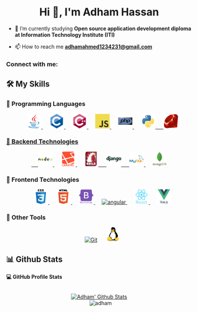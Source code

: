 <h1 align="center">Hi 👋, I'm Adham Hassan</h1>

- 🔭 I’m currently studying **Open source application development diploma at Information Technology Institute (ITI)**

- 📫 How to reach me **adhamahmed1234231@gmail.com**


<h3 align="left">Connect with me:</h3>
<p align="left">
<a href="https://www.linkedin.com/in/adhamahmed/"></a>
</p>

  ## 🛠️ My Skills

### 🔵 Programming Languages

<p align="center"> 
  &emsp; 
  <a href="https://www.java.com" target="_blank" rel="noreferrer">
  <img src="https://raw.githubusercontent.com/devicons/devicon/master/icons/java/java-original.svg" alt="java" width="40" height="40"/>
  </a>
  &emsp; 
  <a href="https://www.cprogramming.com/" target="_blank" rel="noreferrer"> <img src="https://raw.githubusercontent.com/devicons/devicon/master/icons/c/c-original.svg" alt="c" width="40" height="40"/> </a> 
  &emsp;
  <a href="https://www.w3schools.com/cpp/" target="_blank" rel="noreferrer"> <img src="https://raw.githubusercontent.com/devicons/devicon/master/icons/cplusplus/cplusplus-original.svg" alt="cplusplus" width="40" height="40"/> </a> 
  &emsp;
  <a href="https://developer.mozilla.org/en-US/docs/Web/JavaScript" target="_blank" rel="noreferrer"> <img src="https://raw.githubusercontent.com/devicons/devicon/master/icons/javascript/javascript-original.svg" alt="javascript" width="40" height="40"/> </a>
  &emsp;
   <a href="https://www.php.net" target="_blank" rel="noreferrer"> <img src="https://raw.githubusercontent.com/devicons/devicon/master/icons/php/php-original.svg" alt="php" width="40" height="40"/> </a>
  &emsp;
   <a href="https://www.python.org" target="_blank" rel="noreferrer"> <img src="https://raw.githubusercontent.com/devicons/devicon/master/icons/python/python-original.svg" alt="python" width="40" height="40"/>
  &emsp;
   <a href="#" target="_blank" rel="noreferrer"> <img src="https://raw.githubusercontent.com/devicons/devicon/master/icons/ruby/ruby-original.svg" alt="Ruby" width="40" height="40"/>
</p>
	
	   
### 🔵 Backend Technologies
 
<p align="center">
  &emsp;
    <a href="https://nodejs.org" target="_blank" rel="noreferrer"> <img src="https://raw.githubusercontent.com/devicons/devicon/master/icons/nodejs/nodejs-original-wordmark.svg" alt="nodejs" width="40" height="40"/> </a>
  &emsp;
    <a href="https://laravel.com/" target="_blank" rel="noreferrer"> <img src="https://raw.githubusercontent.com/devicons/devicon/master/icons/laravel/laravel-plain-wordmark.svg" alt="laravel" width="40" height="40"/> </a>
  &emsp;
   <a href="#" target="_blank" rel="noreferrer">
   <img src="https://raw.githubusercontent.com/devicons/devicon/master/icons/rails/rails-original-wordmark.svg"    alt="mysql" width="40" height="40"/>
  &emsp;
   <a href="#" target="_blank" rel="noreferrer">
   <img src="https://raw.githubusercontent.com/devicons/devicon/master/icons/django/django-plain-wordmark.svg"    alt="mysql" width="40" height="40"/>
  &emsp;
    <a href="https://www.mysql.com/" target="_blank" rel="noreferrer"> <img src="https://raw.githubusercontent.com/devicons/devicon/master/icons/mysql/mysql-original-wordmark.svg" alt="mysql" width="40" height="40"/> </a>
  &emsp;
    <a href="https://www.mongodb.com/" target="_blank" rel="noreferrer"> <img src="https://raw.githubusercontent.com/devicons/devicon/master/icons/mongodb/mongodb-original-wordmark.svg" alt="mongodb" width="40" height="40"/> </a>	
</p>


<!-- 	   
### 🔵 Backend Technologies
 
<p align="center">
  &emsp;
    <a href="https://nodejs.org" target="_blank" rel="noreferrer"> <img       src="https://raw.githubusercontent.com/devicons/devicon/master/icons/nodejs/nodejs-original-wordmark.svg" alt="nodejs" width="40" height="40"/> </a> 
	
  &emsp;
    <a href="https://laravel.com/" target="_blank" rel="noreferrer"> <img src="https://raw.githubusercontent.com/devicons/devicon/master/icons/laravel/laravel-plain-wordmark.svg" alt="laravel" width="40" height="40"/> </a>
	
  &emsp;
    <a href="https://www.mysql.com/" target="_blank" rel="noreferrer"> <img src="https://raw.githubusercontent.com/devicons/devicon/master/icons/mysql/mysql-original-wordmark.svg" alt="mysql" width="40" height="40"/> </a>
	
  &emsp;
    <a href="https://www.mongodb.com/" target="_blank" rel="noreferrer"> <img src="https://raw.githubusercontent.com/devicons/devicon/master/icons/mongodb/mongodb-original-wordmark.svg" alt="mongodb" width="40" height="40"/> </a>
	
  &emsp;
   <a href="#" target="_blank" rel="noreferrer">
   <img src="https://raw.githubusercontent.com/devicons/devicon/master/icons/rails/rails-original-wordmark.svg" alt="mysql" width="40" height="40"/>

  &emsp;
   <a href="#" target="_blank" rel="noreferrer">
   <img src="https://raw.githubusercontent.com/devicons/devicon/master/icons/django/django-original-wordmark.svg" alt="mysql" width="40" height="40"/>
   </a>
	
</p> -->
	   
### 🔵 Frontend Technologies

<p align="center"> 
  &emsp;
  <a href="https://www.w3schools.com/css/" target="_blank" rel="noreferrer"> <img src="https://raw.githubusercontent.com/devicons/devicon/master/icons/css3/css3-original-wordmark.svg" alt="css3" width="40" height="40"/> </a>
  &emsp;
  <a href="https://www.w3.org/html/" target="_blank" rel="noreferrer"> <img src="https://raw.githubusercontent.com/devicons/devicon/master/icons/html5/html5-original-wordmark.svg" alt="html5" width="40" height="40"/> </a>
  &emsp;
  <a href="https://getbootstrap.com" target="_blank" rel="noreferrer"> <img src="https://raw.githubusercontent.com/devicons/devicon/master/icons/bootstrap/bootstrap-plain-wordmark.svg" alt="bootstrap" width="40" height="40"/> </a>
  &emsp; 
  <a href="https://angular.io" target="_blank" rel="no
						    referrer"> <img src="https://angular.io/assets/images/logos/angular/angular.svg" alt="angular" width="40" height="40"/> </a>
  &emsp;
  <a href="https://reactjs.org/" target="_blank" rel="noreferrer"> <img src="https://raw.githubusercontent.com/devicons/devicon/master/icons/react/react-original-wordmark.svg" alt="react" width="40" height="40"/> </a>
  &emsp;
  <a href="https://vuejs.org/" target="_blank" rel="noreferrer"> <img src="https://raw.githubusercontent.com/devicons/devicon/master/icons/vuejs/vuejs-original-wordmark.svg" alt="vuejs" width="40" height="40"/> </a>
  
  
  
</p>




 ### 🔵 Other Tools
 
<p align="center">
  &emsp;
    <a href="#"><img alt="Git" src="https://img.shields.io/badge/Git%20-%23F05033.svg?style=plastic&logo=git&logoColor=white"></a>
   &emsp;
  <a href="https://www.linux.org/" target="_blank" rel="noreferrer"> <img src="https://raw.githubusercontent.com/devicons/devicon/master/icons/linux/linux-original.svg" alt="linux" width="40" height="40"/> </a>
 
</p>

 ## 📊 Github Stats



  <summary><b>💻 GitHub Profile Stats</b></summary>
  <br/>
  <p align="center">
    <a href="https://github.com/anuraghazra/github-readme-stats"><img alt="Adham' Github Stats" src="https://github-readme-stats.vercel.app/api?username=adham-ahmed&show_icons=true&count_private=true&theme=algolia" height="192px"/></a>
<br/>
  &nbsp;
	  <img src="https://github-readme-stats.vercel.app/api/top-langs?username=adham-ahmed&langs_count=10&show_icons=true&locale=en&layout=compact&theme=algolia" alt="adham" style="width:400px;height:192px"/>
  <br/>
  
  </p>
  
<!--   <summary><b>⚡ Recent GitHub Activity</b></summary>
  <br/>
   <a href="https://github.com/Adham-Ahmed"><img alt="Adham's Activity Graph" src="https://activity-graph.herokuapp.com/graph?username=adham-ahmed&custom_title=Adham%20Ahmed%27s%20Contribution%20Graph&theme=react-dark" /></a>
  <br/>
 -->
